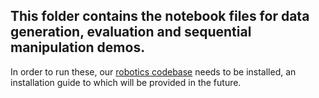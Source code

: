 ## This folder contains the notebook files for data generation, evaluation and sequential manipulation demos. 

In order to run these, our [robotics codebase](https://github.com/MarcToussaint/rai) needs to be installed, an installation guide to which will be provided in the future.

